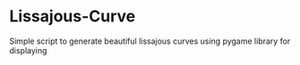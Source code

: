 # Lissajous-Curve
Simple script to generate beautiful lissajous curves using pygame library for displaying
